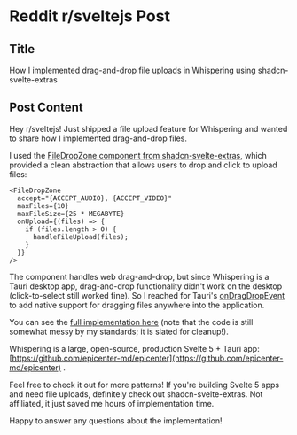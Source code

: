 # Reddit r/sveltejs Post

## Title

How I implemented drag-and-drop file uploads in Whispering using shadcn-svelte-extras

## Post Content

Hey r/sveltejs! Just shipped a file upload feature for Whispering and wanted to share how I implemented drag-and-drop files.

I used the [FileDropZone component from shadcn-svelte-extras](https://www.shadcn-svelte-extras.com/components/file-drop-zone), which provided a clean abstraction that allows users to drop and click to upload files:

```svelte
<FileDropZone
  accept="{ACCEPT_AUDIO}, {ACCEPT_VIDEO}"
  maxFiles={10}
  maxFileSize={25 * MEGABYTE}
  onUpload={(files) => {
    if (files.length > 0) {
      handleFileUpload(files);
    }
  }}
/>
```

The component handles web drag-and-drop, but since Whispering is a Tauri desktop app, drag-and-drop functionality didn't work on the desktop (click-to-select still worked fine). So I reached for Tauri's [onDragDropEvent](https://tauri.app/reference/javascript/api/namespacewebviewwindow/#ondragdropevent) to add native support for dragging files anywhere into the application.

You can see the [full implementation here](https://github.com/epicenter-md/epicenter/blob/50c15b65dd4667d968bda726e4664310339c4980/apps/whispering/src/routes/+page.svelte#L122) (note that the code is still somewhat messy by my standards; it is slated for cleanup!).

Whispering is a large, open-source, production Svelte 5 + Tauri app: [https://github.com/epicenter-md/epicenter](https://github.com/epicenter-md/epicenter) .

Feel free to check it out for more patterns! If you're building Svelte 5 apps and need file uploads, definitely check out shadcn-svelte-extras. Not affiliated, it just saved me hours of implementation time.

Happy to answer any questions about the implementation!